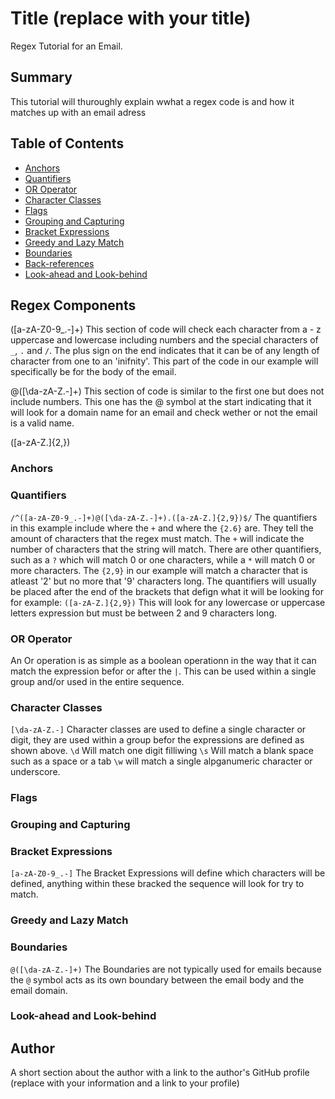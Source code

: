 # Title (replace with your title)

Regex Tutorial for an Email.

## Summary

This tutorial will thuroughly explain wwhat a regex code is and how it matches up with an email adress

## Table of Contents

- [Anchors](#anchors)
- [Quantifiers](#quantifiers)
- [OR Operator](#or-operator)
- [Character Classes](#character-classes)
- [Flags](#flags)
- [Grouping and Capturing](#grouping-and-capturing)
- [Bracket Expressions](#bracket-expressions)
- [Greedy and Lazy Match](#greedy-and-lazy-match)
- [Boundaries](#boundaries)
- [Back-references](#back-references)
- [Look-ahead and Look-behind](#look-ahead-and-look-behind)

## Regex Components
([a-zA-Z0-9_.-]+) This section of code will check each character from a - z uppercase and lowercase including numbers and the special characters of `_`, `.` and `/`. The plus sign on the end indicates that it can be of any length of character from one to an 'inifnity'. This part of the code in our example will specifically be for the body of the email. 

@([\da-zA-Z.-]+) This section of code is similar to the first one but does not include numbers. This one has the @ symbol at the start indicating that it will look for a domain name for an email and check wether or not the email is a valid name.

([a-zA-Z.]{2,})

### Anchors

### Quantifiers
`/^([a-zA-Z0-9_.-]+)@([\da-zA-Z.-]+).([a-zA-Z.]{2,9})$/`
The quantifiers in this example include where the `+` and where the `{2.6}` are. They tell the amount of characters that the regex must match. The `+` will indicate the number of characters that the string will match. There are other quantifiers, such as a `?` which will match 0 or one characters, while a `*` will match 0 or more characters. The `{2,9}` in our example will match a character that is atleast '2' but no more that '9' characters long. 
The quantifiers will usually be placed after the end of the brackets that defign what it will be looking for for example:
`([a-zA-Z.]{2,9})` 
This will look for any lowercase or uppercase letters expression but must be between 2 and 9 characters long.

### OR Operator
An Or operation is as simple as a boolean operationn in the way that it can match the expression befor or after the `|`. This can be used within a single group and/or used in the entire sequence.
### Character Classes
`[\da-zA-Z.-]`
Character classes are used to define a single character or digit, they are used within a group befor the expressions are defined as shown above.
`\d` Will match one digit filliwing
`\s` Will match a blank space such as a space or a tab
`\w` will match a single alpganumeric character or underscore. 

### Flags

### Grouping and Capturing

### Bracket Expressions
`[a-zA-Z0-9_.-]` 
The Bracket Expressions will define which characters will be defined, anything within these bracked the sequence will look for try to match.
### Greedy and Lazy Match

### Boundaries
`@([\da-zA-Z.-]+)`
The Boundaries are not typically used for emails because the `@` symbol acts as its own boundary between the email body and the email domain.

### Look-ahead and Look-behind

## Author

A short section about the author with a link to the author's GitHub profile (replace with your information and a link to your profile)
